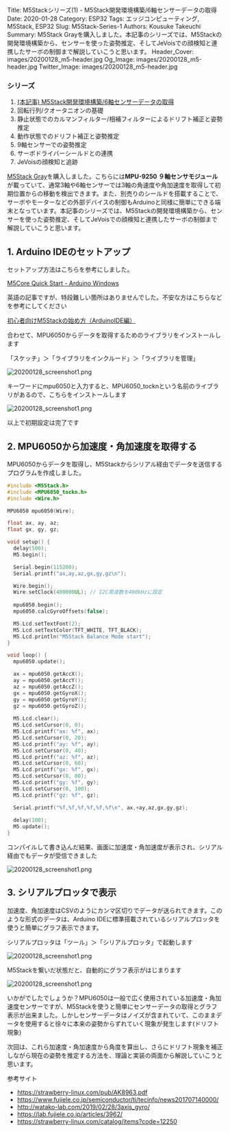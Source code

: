 Title: M5Stackシリーズ(1) - M5Stack開発環境構築/6軸センサーデータの取得
Date: 2020-01-28
Category: ESP32
Tags: エッジコンピューティング, M5Stack, ESP32
Slug: M5Stack-Series-1
Authors: Kousuke Takeuchi
Summary: M5Stack Grayを購入しました。本記事のシリーズでは、M5Stackの開発環境構築から、センサーを使った姿勢推定、そしてJeVoisでの顔検知と連携したサーボの制御まで解説していこうと思います。
Header_Cover: images/20200128_m5-header.jpg
Og_Image: images/20200128_m5-header.jpg
Twitter_Image: images/20200128_m5-header.jpg

### シリーズ

1. [(本記事) M5Stack開発環境構築/6軸センサーデータの取得](M5Stack-Series-1.html)
3. 回転行列/クオータニオンの基礎
4. 静止状態でのカルマンフィルター/相補フィルターによるドリフト補正と姿勢推定
5. 動作状態でのドリフト補正と姿勢推定
6. 9軸センサーでの姿勢推定
7. サーボドライバーシールドとの連携
8. JeVoisの顔検知と追跡

[M5Stack Gray](https://www.switch-science.com/catalog/3648/)を購入しました。こちらには**MPU-9250 ９軸センサモジュール**が載っていて、通常3軸や6軸センサーでは3軸の角速度や角加速度を取得して初期位置からの移動を検出できます。また、別売りのシールドを搭載することで、サーボやモーターなどの外部デバイスの制御もArduinoと同様に簡単にできる端末となっています。本記事のシリーズでは、M5Stackの開発環境構築から、センサーを使った姿勢推定、そしてJeVoisでの顔検知と連携したサーボの制御まで解説していこうと思います。



## 1. Arduino IDEのセットアップ

セットアップ方法はこちらを参考にしました。

[M5Core Quick Start - Arduino Windows](https://docs.m5stack.com/#/en/quick_start/m5core/m5stack_core_get_started_Arduino_Windows)

英語の記事ですが、特段難しい箇所はありませんでした。不安な方はこちらなどを参考にしてください

[初心者向けM5Stackの始め方（ArduinoIDE編）](https://www.google.com/search?q=m5stack+arduino&oq=m5stack+arduino&aqs=chrome..69i57.4730j0j7&sourceid=chrome&ie=UTF-8)



合わせて、MPU6050からデータを取得するためのライブラリをインストールします

「スケッチ」＞「ライブラリをインクルード」＞「ライブラリを管理」

![20200128_screenshot1.png](images/20200128_screenshot3.png)

キーワードにmpu6050と入力すると、MPU6050_tocknという名前のライブラリがあるので、こちらをインストールします

![20200128_screenshot1.png](images/20200128_screenshot4.png)

以上で初期設定は完了です

## 2. MPU6050から加速度・角加速度を取得する

MPU6050からデータを取得し、M5Stackからシリアル経由でデータを送信するプログラムを作成しました。

```c++
#include <M5Stack.h>
#include <MPU6050_tockn.h>
#include <Wire.h>

MPU6050 mpu6050(Wire);

float ax, ay, az;
float gx, gy, gz;

void setup() {
  delay(500);
  M5.begin();

  Serial.begin(115200);
  Serial.printf("ax,ay,az,gx,gy,gz\n");

  Wire.begin();
  Wire.setClock(400000UL); // I2C周波数を400kHzに設定
  
  mpu6050.begin();
  mpu6050.calcGyroOffsets(false);

  M5.Lcd.setTextFont(2);
  M5.Lcd.setTextColor(TFT_WHITE, TFT_BLACK);
  M5.Lcd.println("M5Stack Balance Mode start");
}

void loop() {
  mpu6050.update();

  ax = mpu6050.getAccX();
  ay = mpu6050.getAccY();
  az = mpu6050.getAccZ();
  gx = mpu6050.getGyroX();
  gy = mpu6050.getGyroY();
  gz = mpu6050.getGyroZ();
  
  M5.Lcd.clear();
  M5.Lcd.setCursor(0, 0);
  M5.Lcd.printf("ax: %f", ax);
  M5.Lcd.setCursor(0, 20);
  M5.Lcd.printf("ay: %f", ay);
  M5.Lcd.setCursor(0, 40);
  M5.Lcd.printf("az: %f", az);
  M5.Lcd.setCursor(0, 60);
  M5.Lcd.printf("gx: %f", gx);
  M5.Lcd.setCursor(0, 80);
  M5.Lcd.printf("gy: %f", gy);
  M5.Lcd.setCursor(0, 100);
  M5.Lcd.printf("gz: %f", gz);

  Serial.printf("%f,%f,%f,%f,%f,%f\n", ax,+ay,az,gx,gy,gz);
  
  delay(100);
  M5.update();
}
```

コンパイルして書き込んだ結果、画面に加速度・角加速度が表示され、シリアル経由でもデータが受信できました

![20200128_screenshot1.png](images/20200128_screenshot5.jpg)

## 3. シリアルプロッタで表示

加速度、角加速度はCSVのようにカンマ区切りでデータが送られてきます。このような形式のデータは、Arduino IDEに標準搭載されているシリアルプロッタを使うと簡単にグラフ表示できます。



シリアルプロッタは「ツール」＞「シリアルプロッタ」で起動します

![20200128_screenshot1.png](images/20200128_screenshot1.png)



M5Stackを繋いだ状態だと、自動的にグラフ表示がはじまります

![20200128_screenshot1.png](images/20200128_screenshot2.png)



いかがでしたでしょうか？MPU6050は一般で広く使用されている加速度・角加速度センサーですが、M5Stackを使うと簡単にセンサーデータの取得とグラフ表示が出来ました。しかしセンサーデータはノイズが含まれていて、このままデータを使用すると徐々に本来の姿勢からずれていく現象が発生します(ドリフト現象)

次回は、これら加速度・角加速度から角度を算出し、さらにドリフト現象を補正しながら現在の姿勢を推定する方法を、理論と実装の両面から解説していこうと思います。



参考サイト

- https://strawberry-linux.com/pub/AK8963.pdf
- https://www.fujiele.co.jp/semiconductor/ti/tecinfo/news201707140000/
- http://watako-lab.com/2019/02/28/3axis_gyro/
- https://lab.fujiele.co.jp/articles/3962/
- https://strawberry-linux.com/catalog/items?code=12250